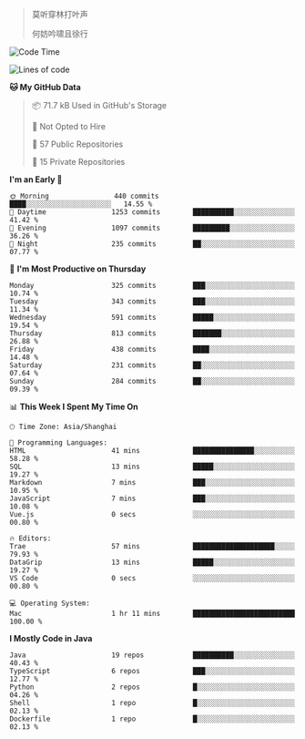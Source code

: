 > 莫听穿林打叶声
> 
> 何妨吟啸且徐行

<!-- ![Github Stats](https://github-readme-stats.vercel.app/api?username=catch6&count_private=true&show_icons=true&theme=gruvbox) -->

<!-- ![Top Langs](https://github-readme-stats.vercel.app/api/top-langs/?username=catch6&layout=compact) -->

<!--START_SECTION:waka-->
![Code Time](http://img.shields.io/badge/Code%20Time-2%2C291%20hrs%2025%20mins-blue)

![Lines of code](https://img.shields.io/badge/From%20Hello%20World%20I%27ve%20Written-9.4%20million%20lines%20of%20code-blue)

**🐱 My GitHub Data** 

> 📦 71.7 kB Used in GitHub's Storage 
 > 
> 🚫 Not Opted to Hire
 > 
> 📜 57 Public Repositories 
 > 
> 🔑 15 Private Repositories 
 > 
**I'm an Early 🐤** 

```text
🌞 Morning                440 commits         ████░░░░░░░░░░░░░░░░░░░░░   14.55 % 
🌆 Daytime                1253 commits        ██████████░░░░░░░░░░░░░░░   41.42 % 
🌃 Evening                1097 commits        █████████░░░░░░░░░░░░░░░░   36.26 % 
🌙 Night                  235 commits         ██░░░░░░░░░░░░░░░░░░░░░░░   07.77 % 
```
📅 **I'm Most Productive on Thursday** 

```text
Monday                   325 commits         ███░░░░░░░░░░░░░░░░░░░░░░   10.74 % 
Tuesday                  343 commits         ███░░░░░░░░░░░░░░░░░░░░░░   11.34 % 
Wednesday                591 commits         █████░░░░░░░░░░░░░░░░░░░░   19.54 % 
Thursday                 813 commits         ███████░░░░░░░░░░░░░░░░░░   26.88 % 
Friday                   438 commits         ████░░░░░░░░░░░░░░░░░░░░░   14.48 % 
Saturday                 231 commits         ██░░░░░░░░░░░░░░░░░░░░░░░   07.64 % 
Sunday                   284 commits         ██░░░░░░░░░░░░░░░░░░░░░░░   09.39 % 
```


📊 **This Week I Spent My Time On** 

```text
🕑︎ Time Zone: Asia/Shanghai

💬 Programming Languages: 
HTML                     41 mins             ███████████████░░░░░░░░░░   58.28 % 
SQL                      13 mins             █████░░░░░░░░░░░░░░░░░░░░   19.27 % 
Markdown                 7 mins              ███░░░░░░░░░░░░░░░░░░░░░░   10.95 % 
JavaScript               7 mins              ███░░░░░░░░░░░░░░░░░░░░░░   10.08 % 
Vue.js                   0 secs              ░░░░░░░░░░░░░░░░░░░░░░░░░   00.80 % 

🔥 Editors: 
Trae                     57 mins             ████████████████████░░░░░   79.93 % 
DataGrip                 13 mins             █████░░░░░░░░░░░░░░░░░░░░   19.27 % 
VS Code                  0 secs              ░░░░░░░░░░░░░░░░░░░░░░░░░   00.80 % 

💻 Operating System: 
Mac                      1 hr 11 mins        █████████████████████████   100.00 % 
```

**I Mostly Code in Java** 

```text
Java                     19 repos            ██████████░░░░░░░░░░░░░░░   40.43 % 
TypeScript               6 repos             ███░░░░░░░░░░░░░░░░░░░░░░   12.77 % 
Python                   2 repos             █░░░░░░░░░░░░░░░░░░░░░░░░   04.26 % 
Shell                    1 repo              █░░░░░░░░░░░░░░░░░░░░░░░░   02.13 % 
Dockerfile               1 repo              █░░░░░░░░░░░░░░░░░░░░░░░░   02.13 % 
```




<!--END_SECTION:waka-->
